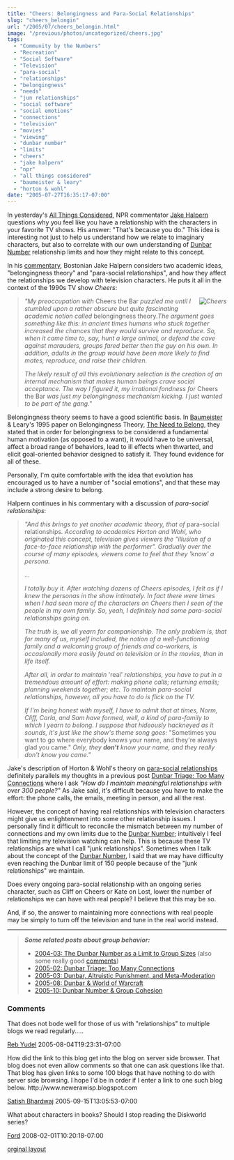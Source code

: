 ```yaml
---
title: "Cheers: Belongingness and Para-Social Relationships"
slug: "cheers_belongin"
url: "/2005/07/cheers_belongin.html"
image: "/previous/photos/uncategorized/cheers.jpg"
tags:
  - "Community by the Numbers"
  - "Recreation"
  - "Social Software"
  - "Television"
  - "para-social"
  - "relationships"
  - "belongingness"
  - "needs"
  - "jun relationships"
  - "social software"
  - "social emotions"
  - "connections"
  - "television"
  - "movies"
  - "viewing"
  - "dunbar number"
  - "limits"
  - "cheers"
  - "jake halpern"
  - "npr"
  - "all things considered"
  - "baumeister & leary"
  - "horton & wohl"
date: "2005-07-27T16:35:17-07:00"
---
```

<p>In yesterday's <a href="http://www.npr.org/templates/rundowns/rundown.php?prgId=2">All Things Considered</a>, NPR commentator <a href="http://jakehalpern.com/news.html">Jake Halpern</a> questions why you feel like you have a relationship with the characters in your favorite TV shows. His answer: &quot;That's because you do.&quot; This idea is interesting not just to help us understand how we relate to imaginary characters, but also to correlate with our own understanding of <a href="/2004/03/the_dunbar_numb.html">Dunbar Number</a> relationship limits and how they might relate to this concept.</p>
<p>In his <a href="http://www.npr.org/templates/story/story.php?storyId=4772145">commentary</a>, Bostonian Jake Halpern considers two academic ideas, &quot;belongingness theory&quot; and &quot;para-social relationships&quot;, and how they affect the relationships we develop with television characters. He puts it all in the context of the 1990s TV show <em>Cheers</em>:</p>
<blockquote><p><em><img border="0" src="/previous/photos/uncategorized/cheers.jpg" title="Cheers" alt="Cheers" style="margin: 0px 0px 5px 5px; float: right;" />&quot;My preoccupation with </em>Cheers the Bar<em> puzzled me until I stumbled upon a rather obscure but quite fascinating academic notion called </em>belongingness theory<em>.The argument goes something like this: in ancient times humans who stuck together increased the chances that they would survive and reproduce. So, when it came time to, say, hunt a large animal, or defend the cave against marauders, groups fared better then the guy on his own. In addition, adults in the group would have been more likely to find mates, reproduce, and raise their children. </em></p>
<p><em>The likely result of all this evolutionary selection is the creation of an internal mechanism that makes human beings crave social acceptance. The way I figured it, my irrational fondness for </em>Cheers the Bar<em> was just my belongingness mechanism kicking. I just wanted to be part of the gang.&quot;</em></p></blockquote>
<p>Belongingness theory seems to have a good scientific basis. In <a href="http://www.psy.fsu.edu/faculty/baumeist.dp.html">Baumeister</a> &amp; Leary's 1995 paper on Belongingness Theory, <a href="http://www.ncbi.nlm.nih.gov/entrez/query.fcgi?cmd=Retrieve&amp;db=PubMed&amp;a mp;list_uids=7777651&amp;dopt=Abstract">The Need to Belong</a>, they stated that in order for belongingness to be considered a fundamental human motivation (as opposed to a want), it would have to be universal, affect a broad range of behaviors, lead to ill effects when thwarted, and elicit goal-oriented behavior designed to satisfy it. They found evidence for all of these. </p>
<p>Personally, I'm quite comfortable with the idea that evolution has encouraged us to have a number of &quot;social emotions&quot;, and that these may include a strong desire to belong.</p>
<p>Halpern continues in his commentary with a discussion of <em>para-social relationships</em>:</p>
<blockquote><p><em>&quot;And this brings to yet another academic theory, that of </em>para-social relationships<em>. According to academics Horton and Wohl, who originated this concept, television gives viewers the &quot;illusion of a face-to-face relationship with the performer&quot;. Gradually over the course of many episodes, viewers come to feel that they '</em>know<em>' a persona.</em></p>
<p><em>...</em></p>
<p><em>I totally buy it. After watching dozens of Cheers episodes, I felt as if I knew the personas in the show intimately. In fact there were times when I had seen more of the characters on Cheers then I seen of the people in my own family. So, yeah, I definitely had some para-social relationships going on.</em></p>
<p><em>The truth is, we all yearn for companionship. The only problem is, that for many of us, myself included, the notion of a well-functioning family and a welcoming group of friends and co-workers, is occasionally more easily found on television or in the movies, than in life itself.</em></p>
<p><em>After all, in order to maintain </em>'real'<em> relationships, you have to put in a tremendous amount of effort: making phone calls; returning emails; planning weekends together; etc. To maintain para-social relationships, however, all you have to do is flick on the TV.</em></p>
<p><em>If I'm being honest with myself, I have to admit that at times, Norm, Cliff, Carla, and Sam have formed, well, a kind of para-family to which I yearn to belong. I suppose that hideously hackneyed as it sounds, it's just like the show's theme song goes: </em>&quot;Sometimes you want to go where everybody knows your name, and they're always glad you came.&quot;<em> Only, they <strong>don't</strong> know your name, and they really don't know you came.&quot;</em></p> </blockquote>
<p>Jake's description of Horton &amp; Wohl's theory on <a href="http://www.aber.ac.uk/media/Modules/TF33120/horton_and_wohl_1956.html">para-social relationships</a> definitely parallels my thoughts in a previous post <a href="/2005/02/dunbar_triage_t.html">Dunbar Triage: Too Many Connections</a> where I ask <em>&quot;How do I maintain meaningful relationships with over 300 people?&quot;</em> As Jake said, it's difficult because you have to make the effort: the phone calls, the emails, meeting in person, and all the rest.</p>
<p>However, the concept of having real relationships with television characters might give us enlightenment into some other relationship issues. I personally find it difficult to reconcile the mismatch between my number of connections and my own limits due to the <a href="/2004/03/the_dunbar_numb.html">Dunbar Number</a>; intuitively I feel that limiting my television watching can help. This is because these TV relationships are what I call &quot;junk relationships&quot;. Sometimes when I talk about the concept of the <a href="/2004/03/the_dunbar_numb.html">Dunbar Number</a>, I said that we may have difficulty even reaching the Dunbar limit of 150 people because of the &quot;junk relationships&quot; we maintain.</p>
<p>Does every ongoing para-social relationship with an ongoing series character, such as Cliff on Cheers or Kate on Lost, lower the number of relationships we can have with real people? I believe that this may be so.</p>
<p>And, if so, the answer to maintaining more connections with real people may be simply to turn off the television and tune in the real world instead.</p>
<hr />
<blockquote><p><em><strong>Some related posts about group behavior:</strong></em></p>
<ul>
<li><a href="/2004/03/the_dunbar_numb.html">2004-03: The Dunbar Number as a Limit to Group Sizes</a> (also some really good <a href="/2004/03/the_dunbar_numb.html#comments">comments</a>)</li>
<li><a href="/2005/02/dunbar_triage_t.html">2005-02: Dunbar Triage: Too Many Connections</a></li>
<li><a href="/2005/03/dunbar_altruist.html">2005-03: Dunbar, Altruistic Punishment, and Meta-Moderation</a></li>
<li><a href="/2005/08/dunbar_world_of.html">2005-08: Dunbar &amp; World of Warcraft</a></li>
<li><a href="/2005/10/dunbar_group_co.html">2005-10: Dunbar Number &amp; Group Cohesion</a></li>
</ul></blockquote>
<footer><h3>Comments</h3>
<div class="u-comment h-cite">
<p class="p-content p-name">That does not bode well for those of us with "relationships" to multiple blogs we read regularly.....
</p>
<a class="u-author h-card" href="http://www.BenYehudaPress.com">Reb Yudel</a>
<time class="dt-published" datetime="2005-08-04T19:23:31-07:00">2005-08-04T19:23:31-07:00</time>
</div>
<div class="u-comment h-cite">
<p class="p-content p-name">How did the link to this blog get into the blog on server side browser. That blog does not even allow comments so that one can ask questions like that. That blog has given links to some 100 blogs that have nothing to do with server side browsing.
I hope I'd be in order if I enter a link to one such blog below.
http://www.newerawisp.blogspot.com
</p>
<a class="u-author h-card" href="http://www.livejournal.com/users/fakir005/335.html">Satish Bhardwaj</a>
<time class="dt-published" datetime="2005-09-15T13:05:53-07:00">2005-09-15T13:05:53-07:00</time>
</div>
<div class="u-comment h-cite">
<p class="p-content p-name">What about characters in books?  Should I stop reading the Diskworld series?
</p>
<a class="u-author h-card" href="http://blog.lib.umn.edu/denis036/thisweekinevolution/">Ford</a>
<time class="dt-published" datetime="2008-02-01T10:20:18-07:00">2008-02-01T10:20:18-07:00</time>
</div>
</footer>
<p class="previous"><a href="/previous/2005/07/cheers_belongin.html" rel="syndication" class="u-syndication" >orginal layout</a></p>
